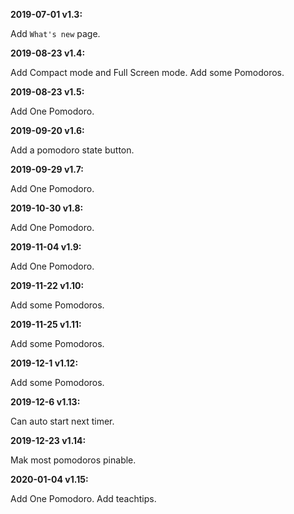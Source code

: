 ﻿**2019-07-01 v1.3:**

Add `What's new` page.

**2019-08-23 v1.4:**

Add Compact mode and Full Screen mode.
Add some Pomodoros.

**2019-08-23 v1.5:**

Add One Pomodoro.

**2019-09-20 v1.6:**

Add a pomodoro state button.

**2019-09-29 v1.7:**

Add One Pomodoro.

**2019-10-30 v1.8:**

Add One Pomodoro.

**2019-11-04 v1.9:**

Add One Pomodoro.

**2019-11-22 v1.10:**

Add some Pomodoros.

**2019-11-25 v1.11:**

Add some Pomodoros.

**2019-12-1 v1.12:**

Add some Pomodoros.

**2019-12-6 v1.13:**

Can auto start next timer.

**2019-12-23 v1.14:**

Mak most pomodoros pinable.

**2020-01-04 v1.15:**

Add One Pomodoro.
Add teachtips.
